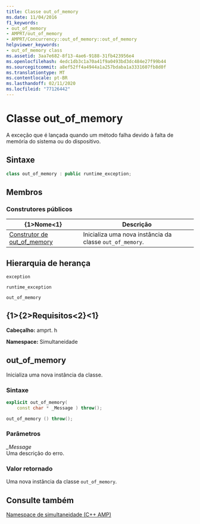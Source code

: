 ```yaml
---
title: Classe out_of_memory
ms.date: 11/04/2016
f1_keywords:
- out_of_memory
- AMPRT/out_of_memory
- AMPRT/Concurrency::out_of_memory::out_of_memory
helpviewer_keywords:
- out_of_memory class
ms.assetid: 3aa7e682-8f13-4ae6-9188-31fb423956e4
ms.openlocfilehash: 4edc1db3c1a70a41f9a0493bd3dc484e27f99b44
ms.sourcegitcommit: a8ef52ff4a4944a1a257bdaba1a3331607fb8d0f
ms.translationtype: MT
ms.contentlocale: pt-BR
ms.lasthandoff: 02/11/2020
ms.locfileid: "77126442"
---
```

# <a name="out_of_memory-class"></a>Classe out_of_memory

A exceção que é lançada quando um método falha devido à falta de memória do sistema ou do dispositivo.

## <a name="syntax"></a>Sintaxe

```cpp
class out_of_memory : public runtime_exception;
```

## <a name="members"></a>Membros

### <a name="public-constructors"></a>Construtores públicos

|{1&gt;Nome&lt;1}|Descrição|
|----------|-----------------|
|[Construtor de out_of_memory](#ctor)|Inicializa uma nova instância da classe `out_of_memory`.|

## <a name="inheritance-hierarchy"></a>Hierarquia de herança

`exception`

`runtime_exception`

`out_of_memory`

## <a name="requirements"></a>{1&gt;{2&gt;Requisitos&lt;2}&lt;1}

**Cabeçalho:** amprt. h

**Namespace:** Simultaneidade
## <a name="ctor"></a>out_of_memory

Inicializa uma nova instância da classe.

### <a name="syntax"></a>Sintaxe

```cpp
explicit out_of_memory(
    const char * _Message ) throw();

out_of_memory () throw();
```

### <a name="parameters"></a>Parâmetros

*_Message*<br/>
Uma descrição do erro.

### <a name="return-value"></a>Valor retornado

Uma nova instância da classe `out_of_memory`.

## <a name="see-also"></a>Consulte também

[Namespace de simultaneidade (C++ AMP)](concurrency-namespace-cpp-amp.md)
